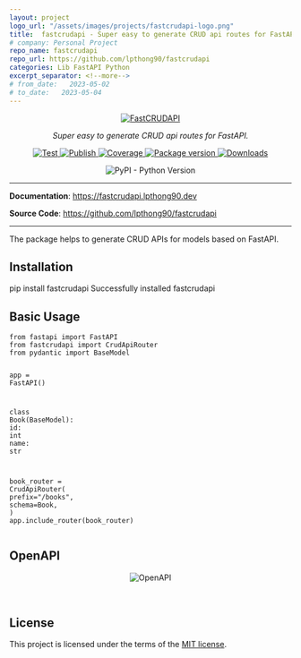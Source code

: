 ```yaml
---
layout: project
logo_url: "/assets/images/projects/fastcrudapi-logo.png"
title:  fastcrudapi - Super easy to generate CRUD api routes for FastAPI
# company: Personal Project
repo_name: fastcrudapi
repo_url: https://github.com/lpthong90/fastcrudapi
categories: Lib FastAPI Python 
excerpt_separator: <!--more-->
# from_date:   2023-05-02
# to_date:   2023-05-04
---
```


<p align="center">
    <a href="https://fastcrudapi.lpthong90.dev"><img src="https://fastcrudapi.lpthong90.dev/img/logo.png" alt="FastCRUDAPI"></a>
</p>
<p align="center">
    <em>Super easy to generate CRUD api routes for FastAPI.</em>
</p>
<p align="center">
    <a href="https://github.com/lpthong90/fastcrudapi/actions?query=workflow%3ATest" target="_blank">
        <img src="https://github.com/lpthong90/fastcrudapi/workflows/Test/badge.svg" alt="Test">
    </a>
    <a href="https://github.com/lpthong90/fastcrudapi/actions?query=workflow%3APublish" target="_blank">
        <img src="https://github.com/lpthong90/fastcrudapi/workflows/Publish/badge.svg" alt="Publish">
    </a>
    <a href="https://coverage-badge.samuelcolvin.workers.dev/redirect/lpthong90/fastcrudapi" target="_blank">
        <img src="https://coverage-badge.samuelcolvin.workers.dev/lpthong90/fastcrudapi.svg" alt="Coverage">
    </a>
    <a href="https://pypi.org/project/fastcrudapi" target="_blank">
        <img src="https://img.shields.io/pypi/v/fastcrudapi?color=%2334D058&label=pypi%20package" alt="Package version">
    </a>
    <a href="https://pypi.org/project/fastcrudapi" target="_blank">
        <img alt="Downloads" src="https://img.shields.io/pypi/dm/fastcrudapi?color=%2334D058" />
    </a>
</p>

<p align="center">
    <img alt="PyPI - Python Version" src="https://img.shields.io/pypi/pyversions/fastcrudapi">
</p>

<!--more-->

---

**Documentation**: <a href="https://fastcrudapi.lpthong90.dev" target="_blank">https://fastcrudapi.lpthong90.dev</a>

**Source  Code**: <a href="https://github.com/lpthong90/fastcrudapi" target="_blank">https://github.com/lpthong90/fastcrudapi</a>

---

The package helps to generate CRUD APIs for models based on FastAPI.

## Installation
<div id="termynal" class="termy" data-termynal>
    <span data-ty="input">pip install fastcrudapi</span>
    <span data-ty="progress"></span>
    <span data-ty>Successfully installed fastcrudapi</span>
</div>

## Basic Usage

<div class="highlight"><pre><span></span><code><span class="kn">from</span> <span class="nn">fastapi</span> <span class="kn">import</span> <span class="n">FastAPI</span>
<span class="kn">from</span> <span class="nn">fastcrudapi</span> <span class="kn">import</span> <span class="n">CrudApiRouter</span>
<span class="kn">from</span> <span class="nn">pydantic</span> <span class="kn">import</span> <span class="n">BaseModel</span>

<span class="n">app</span> <span class="o">=</span> <span class="n">FastAPI</span><span class="p">()</span>


<span class="k">class</span> <span class="nc">Book</span><span class="p">(</span><span class="n">BaseModel</span><span class="p">):</span>
    <span class="nb">id</span><span class="p">:</span> <span class="nb">int</span>
    <span class="n">name</span><span class="p">:</span> <span class="nb">str</span>


<span class="n">book_router</span> <span class="o">=</span> <span class="n">CrudApiRouter</span><span class="p">(</span>
    <span class="n">prefix</span><span class="o">=</span><span class="s2">"/books"</span><span class="p">,</span>
    <span class="n">schema</span><span class="o">=</span><span class="n">Book</span><span class="p">,</span>
<span class="p">)</span>
<span class="n">app</span><span class="o">.</span><span class="n">include_router</span><span class="p">(</span><span class="n">book_router</span><span class="p">)</span>
</code></pre></div>

## OpenAPI

<p align="center">
    <img src="https://fastcrudapi.lpthong90.dev/img/openapi.png" alt="OpenAPI">
</p>

<br>

## License

This project is licensed under the terms of the [MIT license](https://github.com/lpthong90/fastcrudapi/blob/main/LICENSE).
